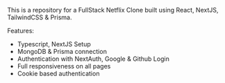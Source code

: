 This is a repository for a FullStack Netflix Clone built using React, NextJS, TailwindCSS & Prisma.

Features:

- Typescript, NextJS Setup
- MongoDB & Prisma connection
- Authentication with NextAuth, Google & Github Login
- Full responsiveness on all pages
- Cookie based authentication
